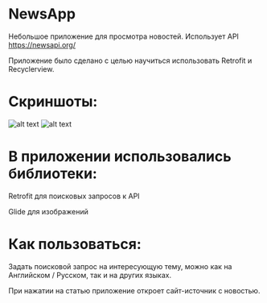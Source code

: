 # NewsApp
Небольшое приложение для просмотра новостей.
Использует API https://newsapi.org/

Приложение было сделано с целью научиться использовать Retrofit и Recyclerview.
# Скриншоты:
![alt text](https://pix.my/CAMTbK)
![alt text](https://pix.my/Ruw3K7)
# В приложении использовались библиотеки:

Retrofit для поисковых запросов к API

Glide для изображений
# Как пользоваться:
Задать поисковой запрос на интересующую тему, можно как на Английском / Русском, так и на других языках.

При нажатии на статью приложение откроет сайт-источник с новостью.
